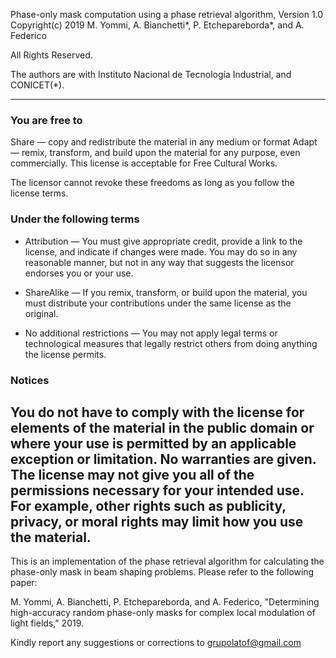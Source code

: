 

Phase-only mask computation using a phase retrieval algorithm, Version 1.0 Copyright(c) 2019 M. Yommi, A. Bianchetti*, P. Etchepareborda*, and A. Federico

All Rights Reserved.

The authors are with Instituto Nacional de Tecnología Industrial, and CONICET(*).

---
### You are free to
Share — copy and redistribute the material in any medium or format
Adapt — remix, transform, and build upon the material
for any purpose, even commercially.
This license is acceptable for Free Cultural Works.

The licensor cannot revoke these freedoms as long as you follow the license terms.

### Under the following terms
* Attribution — You must give appropriate credit, provide a link to the license, and indicate if changes were made. You may do so in any reasonable manner, but not in any way that suggests the licensor endorses you or your use.

* ShareAlike — If you remix, transform, or build upon the material, you must distribute your contributions under the same license as the original.

* No additional restrictions — You may not apply legal terms or technological measures that legally restrict others from doing anything the license permits.

### Notices
You do not have to comply with the license for elements of the material in the public domain or where your use is permitted by an applicable exception or limitation.
No warranties are given. The license may not give you all of the permissions necessary for your intended use. For example, other rights such as publicity, privacy, or moral rights may limit how you use the material.
---

This is an implementation of the phase retrieval algorithm for calculating the
phase-only mask in beam shaping problems. Please refer
to the following paper:

M. Yommi, A. Bianchetti, P. Etchepareborda, and A. Federico, "Determining high-accuracy random phase-only masks for complex local modulation of light fields," 2019.

Kindly report any suggestions or corrections to grupolatof@gmail.com

